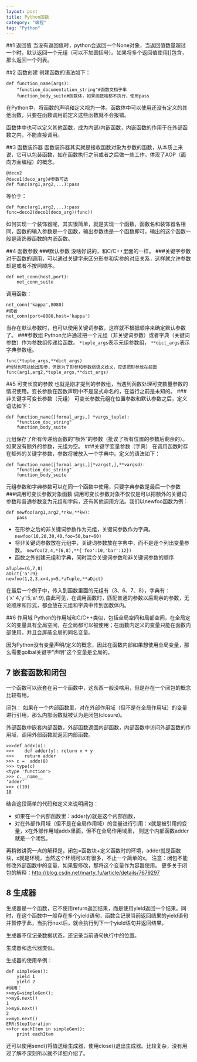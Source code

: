 ```yaml
---
layout: post
title: Python函数
category: "编程"
tag: "Python"
---
```


##1 返回值
当没有返回值时，python会返回一个None对象，当返回值数量超过一个时，默认返回一个元组（可以不加圆括号）。如果将多个返回值使用[]包含，那么返回一个列表。

##2 函数创建
创建函数的语法如下：

```
def function_name(args):
    "function_documentation_string"#函数文档子串
    function_body_suite#函数体，如果函数啥都不执行，使用pass
```

在Python中，将函数的声明和定义视为一体。函数体中可以使用还没有定义的其他函数，只要在函数调用前定义这些函数就不会报错。

函数体中也可以定义其他函数，成为内部/内嵌函数，内嵌函数的作用于在外部函数之内，不能直接调用。

##3 函数装饰器
函数装饰器其实就是接收函数对象为参数的函数，从本质上来说，它可以包装函数，如在函数执行之前或者之后做一些工作，体现了AOP（面向方面编程）的概念。

```
@deco2
@deco1(deco_arg)#参数可选
def func(arg1,arg2,...):pass
```

等价于：

```
def func(arg1,arg2,...):pass
func=deco2(deco1(deco_arg)(func))
```

如何实现一个装饰器呢，其实很简单，就是实现一个函数，函数名和装饰器名相同，函数的输入参数是一个函数，输出参数也是一个函数即可。输出的这个函数一般是装饰器函数的内嵌函数。

##4 函数参数
###默认参数
没啥好说的，和C/C++里面的一样。
###关键字参数
对于函数的调用，可以通过关键字来区分形参和实参的对应关系，这样就允许参数却是或者不按照顺序。

```
def net_conn(host,port):
    net_conn_suite
```

调用函数：

```
net_conn('kappa',8080)
#或者
net_conn(port=8080,host='kappa')
```

当存在默认参数时，也可以使用关键词参数，这样就不根据顺序来确定默认参数了。
###参数组
Python允许通过把一个元组（非关键词参数）或者字典（关键词参数）作为参数组传递给函数。
`*tuple_args`表示元组参数组，
`**dict_args`表示字典参数组。

```
func(*tuple_args,**dict_args)
#当然也可以给出形参，但是为了形参和参数组语义歧义，应该把形参放在前面
func(arg1,arg2,*tuple_args,**dict_args)
```

##5 可变长度的参数
也就是刚才提到的参数组，当遇到函数处理可变数量参数的情况使用。变长参数在函数声明中不是显式命名的，在运行之前是未知的。
###非关键字可变长参数（元组）
可变长参数元组在位置参数和默认参数之后，定义语法如下：

```
def function_name([formal_args,] *vargs_tuple):
    "function_doc_string"
    function_body_suite
```

元组保存了所有传递给函数的“额外”的参数（批诶了所有位置的参数后剩余的）。如果没有额外的参数，元组为空。
###关键字变量参数（字典）
在调用函数时存在额外的关键字参数，参数将被放入一个字典中。定义的语法如下：

```
def function_name([formal_args,][*vargst,],**vargsd):
    "function_doc_string"
    function_body_suite
```

元组参数和字典参数可以在同一个函数中使用，只要字典参数是最后一个参数
###调用可变长参数对象函数
调用可变长参数对象不仅仅是可以把额外的关键词参数和普通参数变为元组和字典，还有其他调用方法。我们以newfoo函数为例：

```
def newfoo(arg1,arg2,*nkw,**kw):
    pass

```

- 在形参之后的非关键词参数作为元组，关键词参数作为字典。
`newfoo(10,20,30,40,foo=50,bar=60)`
- 将非关键词参数放在元组中，关键词参数放在字典中，而不是逐个列出变量参数。
`newfoo(2,4,*(6,8),**{'foo':10,'bar':12})`
- 函数之外创建元组和字典，同时混合关键词参数和非关键词参数的顺序


```
aTuple=(6,7,8)
aDict{'a':9}
newfoo(1,2,3,x=4,y=5,*aTuple,**aDict)
```

在最后一个例子中，传入到函数里面的元组有（3、6、7、8），字典有：{'x':4,'y':5,'a':9},由此可见，在调用函数时，匹配普通的参数以后剩余的参数，无论顺序和形式，都会放在元组和字典中传到函数体内。

##6 作用域
Python的作用域和C/C++类似，包括全局空间和局部空间，在全局定义的变量具有全局空间，在全局都可以被使用；在函数内定义的变量只能在函数内部使用，并且会屏蔽全局的同名变量。

因为Python没有变量声明/定义的概念，因此在函数内部如果想使用全局变量，那么需要golbal关键字“声明”这个变量是全局的。


## 7 嵌套函数和闭包
一个函数可以嵌套在另一个函数中，这东西一般没啥用，但是存在一个闭包的概念比较有用。

闭包：
如果在一个内部函数里，对在外部作用域（但不是在全局作用域）的变量进行引用，那么内部函数就被认为是闭包(closure)。

外部函数中嵌套内部函数，外部函数返回内部函数，内部函数中访问外部函数的作用域，调用外部函数就返回内部函数。

```
>>>def addx(x):  
>>>    def adder(y): return x + y  
>>>    return adder  
>>> c =  addx(8)  
>>> type(c)  
<type 'function'>  
>>> c.__name__  
'adder'  
>>> c(10)  
18  
```

结合这段简单的代码和定义来说明闭包：

- 如果在一个内部函数里：adder(y)就是这个内部函数，
- 对在外部作用域（但不是在全局作用域）的变量进行引用：x就是被引用的变量，x在外部作用域addx里面，但不在全局作用域里，
则这个内部函数adder就是一个闭包。

再稍微讲究一点的解释是，闭包=函数块+定义函数时的环境，adder就是函数块，x就是环境，当然这个环境可以有很多，不止一个简单的x。
注意：闭包不能修改外部函数中的变量，如果要修改，那将这个变量作为容器使用。
更多关于闭包的解释：http://blog.csdn.net/marty_fu/article/details/7679297

## 8 生成器
生成器是一个函数，它不使用return返回结果，而是使用yield返回一个结果。同时，在这个函数中一般存在多个yield语句，函数会记录当前返回结果的yield语句并暂停于此，当执行next后，就会执行到下一个yield语句并返回结果。

生成器不仅记录数据状态，还记录当前语句执行中的位置。

生成器和迭代器类似。

生成器的使用举例：

```
def simpleGen():
    yield 1
    yield 2
#调用：
>>myG=simpleGen();
>>myG.next()
1
>>myG.next()
2
>>myG.next()
ERR:StopIteration
>>for eachItem in simpleGen():
    print eachItem
```

还可以使用send()将值送给生成器，使用close()退出生成器。比较复杂，没有用过了解不深刻所以就不详细介绍了。





















